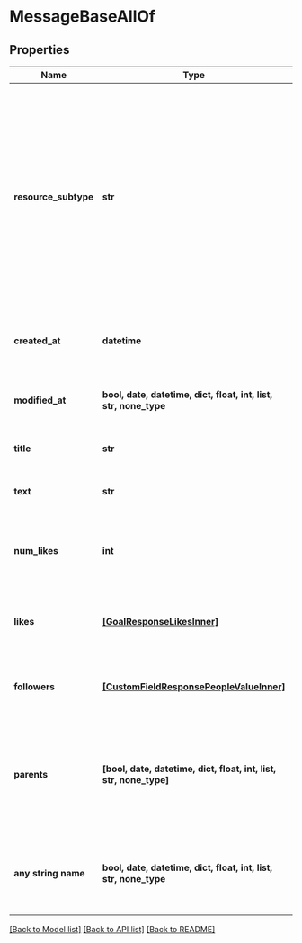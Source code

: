 # MessageBaseAllOf


## Properties
Name | Type | Description | Notes
------------ | ------------- | ------------- | -------------
**resource_subtype** | **str** | The subtype of this resource. Different subtypes retain many of the same fields and behavior, but may render differently in Asana or represent resources with different semantic meaning. | [optional] [readonly] 
**created_at** | **datetime** | The time at which this resource was created. | [optional] [readonly] 
**modified_at** | **bool, date, datetime, dict, float, int, list, str, none_type** | The time at which this message was last modified. | [optional] 
**title** | **str** | The title of the message. | [optional] 
**text** | **str** | The text content of the message. | [optional] 
**num_likes** | **int** | The number of users who have liked this message. | [optional] [readonly] 
**likes** | [**[GoalResponseLikesInner]**](GoalResponseLikesInner.md) | Array of likes for users who have liked this message. | [optional] [readonly] 
**followers** | [**[CustomFieldResponsePeopleValueInner]**](CustomFieldResponsePeopleValueInner.md) | Array of users this message was sent to. | [optional] [readonly] 
**parents** | **[bool, date, datetime, dict, float, int, list, str, none_type]** | The parents of this message. This is an array of the containers the message was sent to. | [optional] [readonly] 
**any string name** | **bool, date, datetime, dict, float, int, list, str, none_type** | any string name can be used but the value must be the correct type | [optional]

[[Back to Model list]](../README.md#documentation-for-models) [[Back to API list]](../README.md#documentation-for-api-endpoints) [[Back to README]](../README.md)


